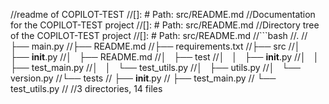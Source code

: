 //readme of COPILOT-TEST
//[]: # Path: src/README.md
//Documentation for the COPILOT-TEST project
//[]: # Path: src/README.md
//Directory tree of the COPILOT-TEST project
//[]: # Path: src/README.md
//```bash
//.
//├── main.py
//├── README.md
//├── requirements.txt
//├── src
//│   ├── __init__.py
//│   ├── README.md
//│   ├── test
//│   │   ├── __init__.py
//│   │   ├── test_main.py
//│   │   └── test_utils.py
//│   ├── utils.py
//│   └── version.py
//└── tests
//    ├── __init__.py
//    ├── test_main.py
//    └── test_utils.py
//
//3 directories, 14 files
